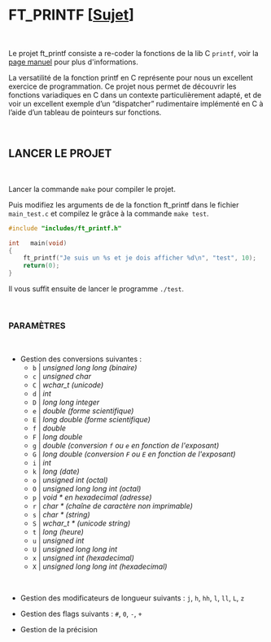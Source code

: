 # FT_PRINTF [[Sujet](https://github.com/tvarnier/ft_printf/blob/master/subject.pdf)]

<br>

Le projet ft_printf consiste a re-coder la fonctions de la lib C `printf`, voir la [page manuel](http://manpagesfr.free.fr/man/man3/printf.3.html) pour plus d'informations.

La versatilité de la fonction printf en C représente pour nous un excellent exercice de programmation. Ce projet nous permet de découvrir les fonctions variadiques en C dans un contexte particulièrement adapté, et de voir un excellent exemple d’un “dispatcher” rudimentaire implémenté en C à l’aide d’un tableau de pointeurs sur fonctions.

<br>

## LANCER LE PROJET

<br>

Lancer la commande `make` pour compiler le projet.

Puis modifiez les arguments de de la fonction ft_printf dans le fichier `main_test.c` et compilez le grâce à la commande `make test`.

```c
#include "includes/ft_printf.h"

int   main(void)
{
    ft_printf("Je suis un %s et je dois afficher %d\n", "test", 10);
    return(0);
}
```

Il vous suffit ensuite de lancer le programme `./test`.

<br>

### PARAMÈTRES

<br>

* Gestion des conversions suivantes :
    * `b` | *unsigned long long (binaire)*
    * `c` | *unsigned char*
    * `C` | *wchar_t (unicode)*
    * `d` | *int*
    * `D` | *long long integer*
    * `e` | *double (forme scientifique)*
    * `E` | *long double (forme scientifique)*
    * `f` | *double*
    * `F` | *long double*
    * `g` | *double (conversion `f` ou `e` en fonction de l'exposant)*
    * `G` | *long double (conversion `F` ou `E` en fonction de l'exposant)*
    * `i` | *int*
    * `k` | *long (date)*
    * `o` | *unsigned int (octal)*
    * `O` | *unsigned long long int (octal)*
    * `p` | *void \* en hexadecimal (adresse)*
    * `r` | *char \* (chaîne de caractère non imprimable)*
    * `s` | *char \* (string)*
    * `S` | *wchar_t \* (unicode string)*
    * `t` | *long (heure)*
    * `u` | *unsigned int*
    * `U` | *unsigned long long int*
    * `x` | *unsigned int (hexadecimal)*
    * `X` | *unsigned long long int (hexadecimal)*
 
<br>

* Gestion des modificateurs de longueur suivants : `j`, `h`, `hh`, `l`, `ll`, `L`, `z`

* Gestion des flags suivants : `#`, `0`, `-`, `+`

* Gestion de la précision
